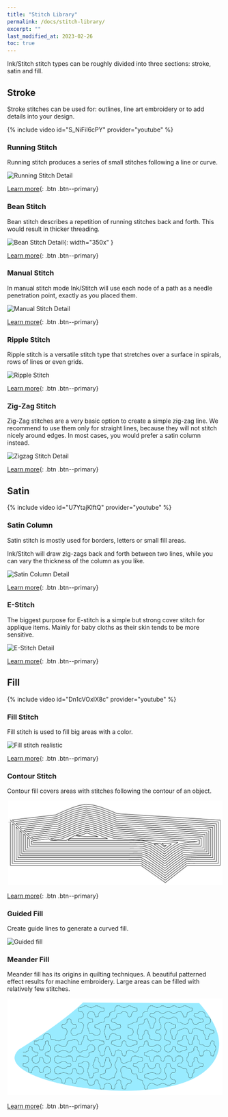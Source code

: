 ```yaml
---
title: "Stitch Library"
permalink: /docs/stitch-library/
excerpt: ""
last_modified_at: 2023-02-26
toc: true
---
```

Ink/Stitch stitch types can be roughly divided into three sections: stroke, satin and fill.

## Stroke
Stroke stitches can be used for: outlines, line art embroidery or to add details into your design.

{% include video id="S_NiFiI6cPY" provider="youtube" %}

### Running Stitch
Running stitch produces a series of small stitches following a line or curve.

![Running Stitch Detail](/assets/images/docs/running-stitch-detail.jpg)

[Learn more](/docs/stitches/running-stitch/){: .btn .btn--primary}

### Bean Stitch
Bean stitch describes a repetition of running stitches back and forth. This would result in thicker threading.

![Bean Stitch Detail](/assets/images/docs/bean-stitch-detail.jpg){: width="350x" }

[Learn more](/docs/stitches/bean-stitch/){: .btn .btn--primary}

### Manual Stitch
In manual stitch mode Ink/Stitch will use each node of a path as a needle penetration point, exactly as you placed them.

![Manual Stitch Detail](/assets/images/docs/manual-stitch-detail.png)

[Learn more](/docs/stitches/manual-stitch/){: .btn .btn--primary}

### Ripple Stitch
Ripple stitch is a versatile stitch type that stretches over a surface in spirals, rows of lines or even grids.

![Ripple Stitch](/assets/images/docs/ripplefly.jpg)

[Learn more](/docs/stitches/ripple-stitch){: .btn .btn--primary}

### Zig-Zag Stitch
Zig-Zag stitches are a very basic option to create a simple zig-zag line. We recommend to use them only for straight lines, because they will not stitch nicely around edges. In most cases, you would prefer a satin column instead.

![Zigzag Stitch Detail](/assets/images/docs/zigzag-stitch-detail.png)

[Learn more](/docs/stitches/zigzag-stitch/){: .btn .btn--primary}


## Satin

{% include video id="U7YtajKlftQ" provider="youtube" %}

### Satin Column
Satin stitch is mostly used for borders, letters or small fill areas.

Ink/Stitch will draw zig-zags back and forth between two lines, while you can vary the thickness of the column as you like.

![Satin Column Detail](/assets/images/docs/satin-column-detail.png)

[Learn more](/docs/stitches/satin-column/){: .btn .btn--primary}

### E-Stitch
The biggest purpose for E-stitch is a simple but strong cover stitch for applique items. Mainly for baby cloths as their skin tends to be more sensitive.

![E-Stitch Detail](/assets/images/docs/e-stitch-detail.jpg)

[Learn more](/docs/stitches/e-stitch/){: .btn .btn--primary}


## Fill

{% include video id="Dn1cVOxlX8c" provider="youtube" %}

### Fill Stitch
Fill stitch is used to fill big areas with a color.

![Fill stitch realistic](/assets/images/docs/fill-stitch-realistic.png)

[Learn more](/docs/stitches/fill-stitch/){: .btn .btn--primary}

### Contour Stitch
Contour fill covers areas with stitches following the contour of an object.

![Contour stitch](/assets/images/docs/contour-fill-detail.jpg)

[Learn more](/docs/stitches/contour-stitch){: .btn .btn--primary}

### Guided Fill
Create guide lines to generate a curved fill.

![Guided fill](/assets/images/docs/guided-fill-complex.svg)

### Meander Fill
Meander fill has its origins in quilting techniques. A beautiful patterned effect results for machine embroidery. Large areas can be filled with relatively few stitches.

![Meander fill](/assets/images/docs/meander-fill.png)

[Learn more](/docs/stitches/meander-fill){: .btn .btn--primary}
